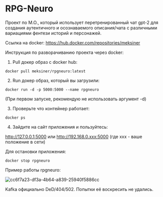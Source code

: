 # RPG-Neuro
Проект по М.О., который использует перетренированный чат gpt-2 для создания аутентичного и осознаваемого описания/чата с различными вариациями фентези историй и персонажей.

Ссылка на docker: https://hub.docker.com/repositories/meksiner

Инструкция по разворачиванию проекта через docker: 

1. Pull докер образ с docker hub:
   
```shell
docker pull meksiner/rpgneuro:latest
```

2. Run докер образ, который вы загрузили:
   
```shell
docker run -d -p 5000:5000 --name rpgneuro
```

(При первом запуске, рекомендую не использовать аргумент -d)

3. Проверьте что контейнер работает:

```shell
docker ps
```

4. Зайдите на сайт приложения и пользуйтесь:
   
http://127.0.0.1:5000 или http://192.168.0.xxx:5000
(где xxx - ваше положение в сети)

Для остановки приложения:

```shell
docker stop rpgneuro
```

Пример работы rpgneuro:

![cc6f7a23-df3a-4b64-a839-25940f5886cc](https://github.com/user-attachments/assets/ae606659-4694-4345-a6de-19cba8784418)


Kafka официально DeD/404/502. Попытки её воскресить не удались. 

